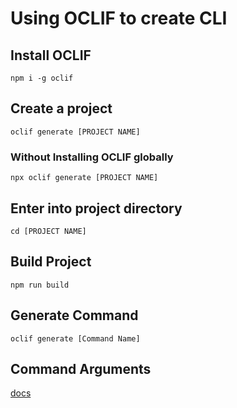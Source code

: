 # Using OCLIF to create CLI

## Install OCLIF

```
npm i -g oclif
```



## Create a project


```
oclif generate [PROJECT NAME]
```


###  Without Installing OCLIF globally


```
npx oclif generate [PROJECT NAME]
```

## Enter into project directory

```
cd [PROJECT NAME]
```

## Build Project

```
npm run build
```

## Generate Command

 ```
 oclif generate [Command Name]
 ```
 
## Command Arguments

[docs](https://oclif.io/docs/args)
